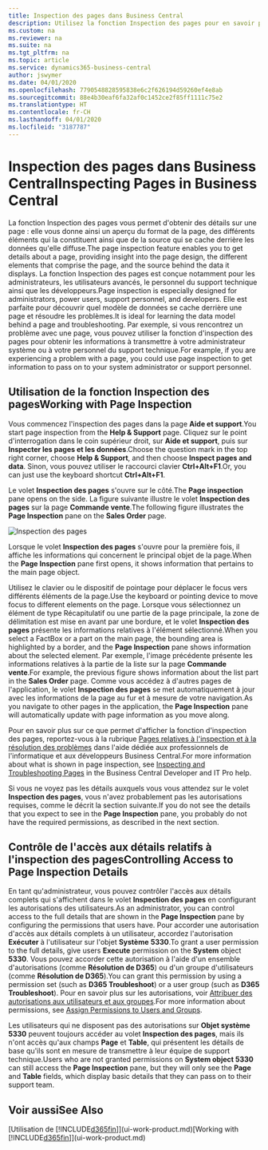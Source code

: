 ```yaml
---
title: Inspection des pages dans Business Central
description: Utilisez la fonction Inspection des pages pour en savoir plus sur le format et la source de données des pages. L'inspecteur de page convient parfaitement pour résoudre les problèmes liés à vos données.
ms.custom: na
ms.reviewer: na
ms.suite: na
ms.tgt_pltfrm: na
ms.topic: article
ms.service: dynamics365-business-central
author: jswymer
ms.date: 04/01/2020
ms.openlocfilehash: 7790548828595838e6c2f626194d59260ef4e8ab
ms.sourcegitcommit: 88e4b30eaf6fa32af0c1452ce2f85ff1111c75e2
ms.translationtype: HT
ms.contentlocale: fr-CH
ms.lasthandoff: 04/01/2020
ms.locfileid: "3187787"
---
```

# <a name="inspecting-pages-in-business-central"></a><span data-ttu-id="fa475-104">Inspection des pages dans Business Central</span><span class="sxs-lookup"><span data-stu-id="fa475-104">Inspecting Pages in Business Central</span></span>

<span data-ttu-id="fa475-105">La fonction Inspection des pages vous permet d'obtenir des détails sur une page : elle vous donne ainsi un aperçu du format de la page, des différents éléments qui la constituent ainsi que de la source qui se cache derrière les données qu'elle diffuse.</span><span class="sxs-lookup"><span data-stu-id="fa475-105">The page inspection feature enables you to get details about a page, providing insight into the page design, the different elements that comprise the page, and the source behind the data it displays.</span></span> <span data-ttu-id="fa475-106">La fonction Inspection des pages est conçue notamment pour les administrateurs, les utilisateurs avancés, le personnel du support technique ainsi que les développeurs.</span><span class="sxs-lookup"><span data-stu-id="fa475-106">Page inspection is especially designed for administrators, power users, support personnel, and developers.</span></span> <span data-ttu-id="fa475-107">Elle est parfaite pour découvrir quel modèle de données se cache derrière une page et résoudre les problèmes.</span><span class="sxs-lookup"><span data-stu-id="fa475-107">It is ideal for learning the data model behind a page and troubleshooting.</span></span> <span data-ttu-id="fa475-108">Par exemple, si vous rencontrez un problème avec une page, vous pouvez utiliser la fonction d'inspection des pages pour obtenir les informations à transmettre à votre administrateur système ou à votre personnel du support technique.</span><span class="sxs-lookup"><span data-stu-id="fa475-108">For example, if you are experiencing a problem with a page, you could use page inspection to get information to pass on to your system administrator or support personnel.</span></span>

## <a name="working-with-page-inspection"></a><span data-ttu-id="fa475-109">Utilisation de la fonction Inspection des pages</span><span class="sxs-lookup"><span data-stu-id="fa475-109">Working with Page Inspection</span></span>

<span data-ttu-id="fa475-110">Vous commencez l'inspection des pages dans la page **Aide et support**.</span><span class="sxs-lookup"><span data-stu-id="fa475-110">You start page inspection from the **Help & Support** page.</span></span> <span data-ttu-id="fa475-111">Cliquez sur le point d'interrogation dans le coin supérieur droit, sur **Aide et support**, puis sur **Inspecter les pages et les données**.</span><span class="sxs-lookup"><span data-stu-id="fa475-111">Choose the question mark in the top right corner, choose **Help & Support**, and then choose **Inspect pages and data**.</span></span> <span data-ttu-id="fa475-112">Sinon, vous pouvez utiliser le raccourci clavier **Ctrl+Alt+F1**.</span><span class="sxs-lookup"><span data-stu-id="fa475-112">Or, you can just use the keyboard shortcut **Ctrl+Alt+F1**.</span></span>

<span data-ttu-id="fa475-113">Le volet **Inspection des pages** s'ouvre sur le côté.</span><span class="sxs-lookup"><span data-stu-id="fa475-113">The **Page inspection** pane opens on the side.</span></span> <span data-ttu-id="fa475-114">La figure suivante illustre le volet **Inspection des pages** sur la page **Commande vente**.</span><span class="sxs-lookup"><span data-stu-id="fa475-114">The following figure illustrates the **Page Inspection** pane on the **Sales Order** page.</span></span>

![Inspection des pages](media/page-inspection-example.png)

<span data-ttu-id="fa475-116">Lorsque le volet **Inspection des pages** s'ouvre pour la première fois, il affiche les informations qui concernent le principal objet de la page.</span><span class="sxs-lookup"><span data-stu-id="fa475-116">When the **Page Inspection** pane first opens, it shows information that pertains to the main page object.</span></span>

<span data-ttu-id="fa475-117">Utilisez le clavier ou le dispositif de pointage pour déplacer le focus vers différents éléments de la page.</span><span class="sxs-lookup"><span data-stu-id="fa475-117">Use the keyboard or pointing device to move focus to different elements on the page.</span></span> <span data-ttu-id="fa475-118">Lorsque vous sélectionnez un élément de type Récapitulatif ou une partie de la page principale, la zone de délimitation est mise en avant par une bordure, et le volet **Inspection des pages** présente les informations relatives à l'élément sélectionné.</span><span class="sxs-lookup"><span data-stu-id="fa475-118">When you select a FactBox or a part on the main page, the bounding area is highlighted by a border, and the **Page Inspection** pane shows information about the selected element.</span></span> <span data-ttu-id="fa475-119">Par exemple, l'image précédente présente les informations relatives à la partie de la liste sur la page **Commande vente**.</span><span class="sxs-lookup"><span data-stu-id="fa475-119">For example, the previous figure shows information about the list part in the **Sales Order** page.</span></span> <span data-ttu-id="fa475-120">Comme vous accédez à d'autres pages de l'application, le volet **Inspection des pages** se met automatiquement à jour avec les informations de la page au fur et à mesure de votre navigation.</span><span class="sxs-lookup"><span data-stu-id="fa475-120">As you navigate to other pages in the application, the **Page Inspection** pane will automatically update with page information as you move along.</span></span>

<span data-ttu-id="fa475-121">Pour en savoir plus sur ce que permet d'afficher la fonction d'inspection des pages, reportez-vous à la rubrique [Pages relatives à l'inspection et à la résolution des problèmes](/dynamics365/business-central/dev-itpro/developer/devenv-inspecting-pages) dans l'aide dédiée aux professionnels de l'informatique et aux développeurs Business Central.</span><span class="sxs-lookup"><span data-stu-id="fa475-121">For more information about what is shown in page inspection, see [Inspecting and Troubleshooting Pages](/dynamics365/business-central/dev-itpro/developer/devenv-inspecting-pages) in the Business Central Developer and IT Pro help.</span></span>

<span data-ttu-id="fa475-122">Si vous ne voyez pas les détails auxquels vous vous attendez sur le volet **Inspection des pages**, vous n'avez probablement pas les autorisations requises, comme le décrit la section suivante.</span><span class="sxs-lookup"><span data-stu-id="fa475-122">If you do not see the details that you expect to see in the **Page Inspection** pane, you probably do not have the required permissions, as described in the next section.</span></span>

## <a name="controlling-access-to-page-inspection-details"></a><span data-ttu-id="fa475-123">Contrôle de l'accès aux détails relatifs à l'inspection des pages</span><span class="sxs-lookup"><span data-stu-id="fa475-123">Controlling Access to Page Inspection Details</span></span>

<span data-ttu-id="fa475-124">En tant qu'administrateur, vous pouvez contrôler l'accès aux détails complets qui s'affichent dans le volet **Inspection des pages** en configurant les autorisations des utilisateurs.</span><span class="sxs-lookup"><span data-stu-id="fa475-124">As an administrator, you can control access to the full details that are shown in the **Page Inspection** pane by configuring the permissions that users have.</span></span> <span data-ttu-id="fa475-125">Pour accorder une autorisation d'accès aux détails complets à un utilisateur, accordez l'autorisation **Exécuter** à l'utilisateur sur l'objet **Système** **5330**.</span><span class="sxs-lookup"><span data-stu-id="fa475-125">To grant a user permission to the full details, give users **Execute** permission on the **System** object **5330**.</span></span> <span data-ttu-id="fa475-126">Vous pouvez accorder cette autorisation à l'aide d'un ensemble d'autorisations (comme **Résolution de D365**) ou d'un groupe d'utilisateurs (comme **Résolution de D365**).</span><span class="sxs-lookup"><span data-stu-id="fa475-126">You can grant this permission by using a permission set (such as **D365 Troubleshoot**) or a user group (such as **D365 Troubleshoot**).</span></span> <span data-ttu-id="fa475-127">Pour en savoir plus sur les autorisations, voir [Attribuer des autorisations aux utilisateurs et aux groupes](ui-define-granular-permissions.md).</span><span class="sxs-lookup"><span data-stu-id="fa475-127">For more information about permissions, see [Assign Permissions to Users and Groups](ui-define-granular-permissions.md).</span></span>

<span data-ttu-id="fa475-128">Les utilisateurs qui ne disposent pas des autorisations sur **Objet système 5330** peuvent toujours accéder au volet **Inspection des pages**, mais ils n'ont accès qu'aux champs **Page** et **Table**, qui présentent les détails de base qu'ils sont en mesure de transmettre à leur équipe de support technique.</span><span class="sxs-lookup"><span data-stu-id="fa475-128">Users who are not granted permissions on **System object 5330** can still access the **Page Inspection** pane, but they will only see the **Page** and **Table** fields, which display basic details that they can pass on to their support team.</span></span>

## <a name="see-also"></a><span data-ttu-id="fa475-129">Voir aussi</span><span class="sxs-lookup"><span data-stu-id="fa475-129">See Also</span></span>

<span data-ttu-id="fa475-130">[Utilisation de [!INCLUDE[d365fin](includes/d365fin_md.md)]](ui-work-product.md)</span><span class="sxs-lookup"><span data-stu-id="fa475-130">[Working with [!INCLUDE[d365fin](includes/d365fin_md.md)]](ui-work-product.md)</span></span>  
